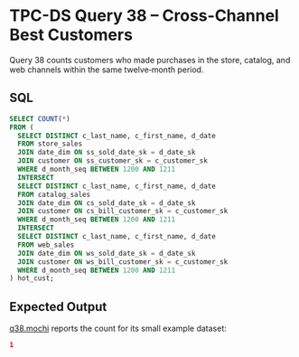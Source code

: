 # TPC-DS Query 38 – Cross-Channel Best Customers

Query 38 counts customers who made purchases in the store, catalog, and web channels within the same twelve‑month period.

## SQL
```sql
SELECT COUNT(*)
FROM (
  SELECT DISTINCT c_last_name, c_first_name, d_date
  FROM store_sales
  JOIN date_dim ON ss_sold_date_sk = d_date_sk
  JOIN customer ON ss_customer_sk = c_customer_sk
  WHERE d_month_seq BETWEEN 1200 AND 1211
  INTERSECT
  SELECT DISTINCT c_last_name, c_first_name, d_date
  FROM catalog_sales
  JOIN date_dim ON cs_sold_date_sk = d_date_sk
  JOIN customer ON cs_bill_customer_sk = c_customer_sk
  WHERE d_month_seq BETWEEN 1200 AND 1211
  INTERSECT
  SELECT DISTINCT c_last_name, c_first_name, d_date
  FROM web_sales
  JOIN date_dim ON ws_sold_date_sk = d_date_sk
  JOIN customer ON ws_bill_customer_sk = c_customer_sk
  WHERE d_month_seq BETWEEN 1200 AND 1211
) hot_cust;
```

## Expected Output
[q38.mochi](./q38.mochi) reports the count for its small example dataset:
```json
1
```
